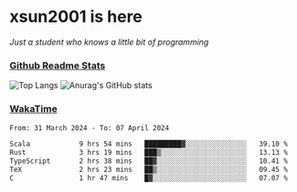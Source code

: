 # xsun2001 is here

*Just a student who knows a little bit of programming*

### [Github Readme Stats](https://github.com/anuraghazra/github-readme-stats)

![Top Langs](https://github-readme-stats.vercel.app/api/top-langs/?username=xsun2001&layout=compact&theme=radical) ![Anurag's GitHub stats](https://github-readme-stats.vercel.app/api?username=xsun2001&show_icons=true&theme=radical)

### [WakaTime](https://wakatime.com)

<!--START_SECTION:waka-->

```txt
From: 31 March 2024 - To: 07 April 2024

Scala            9 hrs 54 mins   █████████▓░░░░░░░░░░░░░░░   39.10 %
Rust             3 hrs 19 mins   ███▒░░░░░░░░░░░░░░░░░░░░░   13.13 %
TypeScript       2 hrs 38 mins   ██▓░░░░░░░░░░░░░░░░░░░░░░   10.41 %
TeX              2 hrs 23 mins   ██▒░░░░░░░░░░░░░░░░░░░░░░   09.45 %
C                1 hr 47 mins    █▓░░░░░░░░░░░░░░░░░░░░░░░   07.07 %
```

<!--END_SECTION:waka-->
